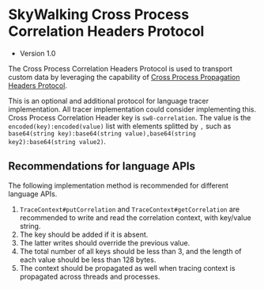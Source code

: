 # SkyWalking Cross Process Correlation Headers Protocol
* Version 1.0

The Cross Process Correlation Headers Protocol is used to transport custom data by leveraging the capability of [Cross Process Propagation Headers Protocol](Skywalking-Cross-Process-Propagation-Headers-Protocol-v3.md). 

This is an optional and additional protocol for language tracer implementation. All tracer implementation could consider implementing this.
Cross Process Correlation Header key is `sw8-correlation`. The value is the `encoded(key):encoded(value)` list with elements splitted by `,` such as `base64(string key):base64(string value),base64(string key2):base64(string value2)`.

## Recommendations for language APIs
The following implementation method is recommended for different language APIs.

1. `TraceContext#putCorrelation` and `TraceContext#getCorrelation` are recommended to write and read the correlation context, with key/value string.
1. The key should be added if it is absent.
1. The latter writes should override the previous value.
1. The total number of all keys should be less than 3, and the length of each value should be less than 128 bytes.
1. The context should be propagated as well when tracing context is propagated across threads and processes.
